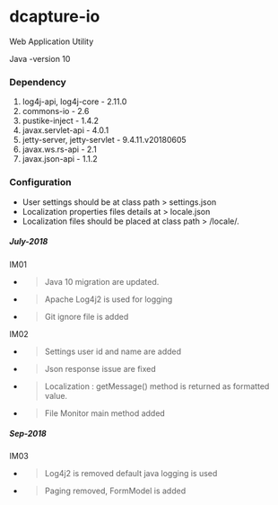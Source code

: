 # dcapture-io

Web Application Utility

Java -version 10

### Dependency

1. log4j-api, log4j-core - 2.11.0
2. commons-io - 2.6
3. pustike-inject - 1.4.2
4. javax.servlet-api - 4.0.1
5. jetty-server, jetty-servlet - 9.4.11.v20180605
6. javax.ws.rs-api - 2.1
7. javax.json-api - 1.1.2

### Configuration

- User settings should be at class path > settings.json
- Localization properties files details at > locale.json
- Localization files should be placed at class path > /locale/*.*

##### July-2018

IM01

- >Java 10 migration are updated.
- >Apache Log4j2 is used for logging
- >Git ignore file is added

IM02

- >Settings user id and name are added
- >Json response issue are fixed 
- >Localization : getMessage() method is returned as formatted value. 
- >File Monitor main method added

##### Sep-2018

IM03

- >Log4j2 is removed default java logging is used
- >Paging removed, FormModel is added

